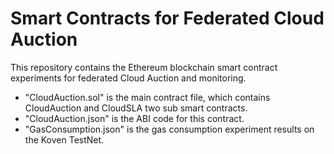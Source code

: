 # Smart Contracts for Federated Cloud Auction
This repository contains the Ethereum blockchain smart contract experiments for federated Cloud Auction and monitoring.
- "CloudAuction.sol" is the main contract file, which contains CloudAuction and CloudSLA two sub smart contracts.
- "CloudAuction.json" is the ABI code for this contract.
- "GasConsumption.json" is the gas consumption experiment results on the Koven TestNet. 
